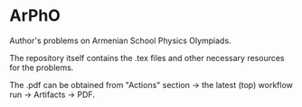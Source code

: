 # ArPhO
Author's problems on Armenian School Physics Olympiads.

The repository itself contains the .tex files and other necessary resources for the problems.

The .pdf can be obtained from "Actions" section -> the latest (top) workflow run -> Artifacts -> PDF.
